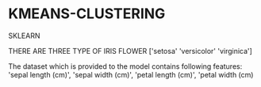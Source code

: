 # KMEANS-CLUSTERING
SKLEARN

THERE ARE THREE TYPE OF IRIS FLOWER
['setosa' 'versicolor' 'virginica']

The dataset which is provided to the model contains following features:
'sepal length (cm)', 'sepal width (cm)', 'petal length (cm)', 'petal width (cm)
